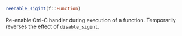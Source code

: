 ```julia
reenable_sigint(f::Function)
```

Re-enable Ctrl-C handler during execution of a function. Temporarily reverses the effect of [`disable_sigint`](@ref).
